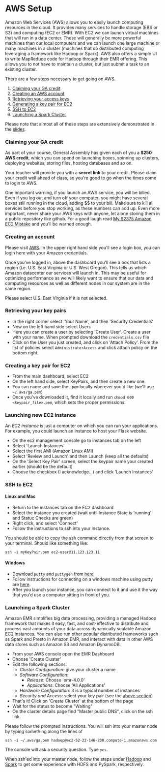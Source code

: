 # AWS Setup

Amazon Web Services (AWS) allows you to easily launch computing resources in the cloud.  It provides many services to handle storage (EBS or S3) and computing (EC2 or EMR).  With EC2 we can launch virtual machines that will run in a data center.  These will generally be more powerful machines than our local computers and we can launch one large machine or many machines in a cluster (machines that do distributed computing leveraging a framework like Hadoop or Spark).  AWS also offers a simple UI to write MapReduce code for Hadoop through their EMR offering.  This allows you to not have to maintain a cluster, but just submit a task to an existing cluster.

There are a few steps necessary to get going on AWS.

1. [Claiming your GA credit](#claiming-your-ga-credit)
1. [Creating an AWS account](#creating-an-account)
1. [Retrieving your access keys](#retrieving-your-key-pairs)
1. [Generating a key pair for EC2](#creating-a-key-pair-for-ec2)
1. [SSH to EC2](#ssh-to-ec2)
1. [Launching a Spark Cluster](#launching-a-spark-cluster)

Please note that almost all of these steps are extensively demonstrated in the [slides](./gads23_aws.pdf).


### Claiming your GA credit

As part of your course, General Assembly has given each of you a **$250 AWS credit**, which you can spend on launching boxes, spinning up clusters, deploying websites, storing files, hosting databases and so on.

Your teacher will provide you with a **secret link** to your credit. Please claim your credit well ahead of class, so you're good to go when the times come to login to AWS.

One important warning, if you launch an AWS service, you will be billed. Even if you log out and turn off your computer, you might have several boxes still running in the cloud, adding $$ to your bill. Make sure to kill all services before you stop working, as these numbers can add up. Even more important, never share your AWS keys with anyone, let alone storing them in a public repository like github. For a good laugh read [My $2375 Amazon EC2 Mistake](http://www.devfactor.net/2014/12/30/2375-amazon-mistake/) and you'll be warned enough.

### Creating an account

Please visit [AWS](http://aws.amazon.com).  In the upper right hand side you'll see a login box, you can login here with your Amazon credentials.

Once you've logged in, above the dashboard you'll see a box that lists a region (i.e. U.S. East Virginia or U.S. West Oregon).  This tells us which Amazon datacenter our services will launch in. This may be useful for optimizing performance as we will likely want to ensure that our data and computing resources as well as different nodes in our system are in the same region.

Please select U.S. East Virginia if it is not selected.


### Retrieving your key pairs

- In the right corner select 'Your Name', and then 'Security Credentials'
- Now on the left hand side select Users
- Here you can create a user by selecting 'Create User'.  Create a user with your name.  When prompted download the `credentials.csv` file
- Click on the User you just created, and click on 'Attach Policy'. From the list of policies select `AdministratorAccess` and click attach policy on the bottom right.


### Creating a key pair for EC2

- From the main dashboard, select EC2
- On the left hand side, select KeyPairs, and then create a new one.
- You can name and save the `.pem` locally wherever you'd like (we'll use `~/.aws/ga.pem`)
- Once you've downloaded it, find it locally and run `chmod 600 <keypair_file>.pem`, which sets the proper permissions.


### Launching new EC2 instance

An _EC2 instance_ is just a computer on which you can run your applications.  For example, you could launch an instance to host your Flask website.

- On the ec2 management console go to instances tab on the left
- Select 'Launch Instances'
- Select the first AMI (Amazon Linux AMI)
- Select 'Review and Launch' and then Launch (keep all the defaults)
- On the 'Select Key Pair' screen, select the keypair name your created earlier (should be the default)
- Choose the checkbox (I acknowledge...) and click 'Launch Instances'


### SSH to EC2

#### Linux and Mac
- Return to the instances tab on the EC2 dashboard
- Select the instance you created (wait until Instance State is 'running' and Statuc Checks are green)
- Right click, and select 'Connect'
- Follow the instructions to ssh into your instance.

You should be able to copy the ssh command  directly from that screen to your terminal. Should like something like:

    ssh -i myKeyPair.pem ec2-user@11.123.123.11

#### Windows
- Download `putty` and `puttygen` from [here](http://www.chiark.greenend.org.uk/~sgtatham/putty/download.html)
- Follow instructions for connecting on a windows machine using putty are [here](https://docs.aws.amazon.com/AWSEC2/latest/UserGuide/putty.html?console_help=true).
- After you launch your instance, you can connect to it and use it the way that you'd use a computer sitting in front of you.


### Launching a Spark Cluster

Amazon EMR simplifies big data processing, providing a managed Hadoop framework that makes it easy, fast, and cost-effective to distribute and process vast amounts of your data across dynamically scalable Amazon EC2 instances. You can also run other popular distributed frameworks such as Spark and Presto in Amazon EMR, and interact with data in other AWS data stores such as Amazon S3 and Amazon DynamoDB.

- From your AWS console open the EMR Dashboard
- Choose 'Create Cluster'
- Edit the following sections:
  - *Cluster Configuration*: give your cluster a name
  - *Software Configuration*:
    - *Release*: Choose 'emr-4.0.0'
    - *Applications*: Choose 'All Applications'
  - *Hardware Configuration*: 3 is a typical number of instances
  - *Security and Access*: select your key pair (see the [above section](#creating-a-key-pair-for-ec2))
- That's it! Click on 'Create Cluster' at the bottom of the page
- Wait for the status to become "Waiting"
- On the cluster details page find "Master public DNS", click on the ssh link.

Please follow the prompted instructions. You will ssh into your master node by typing something along the lines of

    ssh -i ~/.aws/ga.pem hadoop@ec2-52-22-146-230.compute-1.amazonaws.com

The console will ask a security question. Type `yes`.

When ssh'ed into your master node, follow the steps under [Hadoop](./hadoop.md) and [Spark](./spark.md) to get some experience with HDFS and PySpark, respectively.

